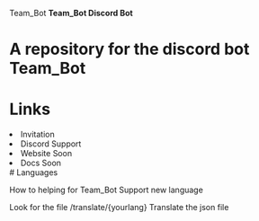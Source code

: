 Team_Bot<be>
<b>Team_Bot Discord Bot</b>

# A repository for the discord bot Team_Bot

# <b>Links</b>

<li>Invitation</li>
<li>Discord Support</li>
<li>Website Soon</li>
<li>Docs Soon</li>
# Languages

How to helping for Team_Bot Support new language

Look for the file /translate/{yourlang}
Translate the json file
